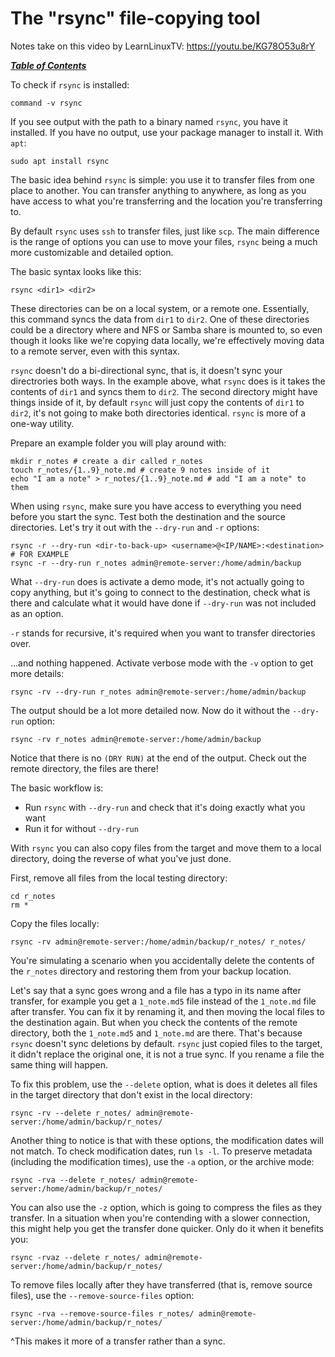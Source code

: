 # The "rsync" file-copying tool

Notes take on this video by LearnLinuxTV: https://youtu.be/KG78O53u8rY

[***Table of Contents***](/README.md)  

To check if `rsync` is installed:

    command -v rsync

If you see output with the path to a binary named `rsync`, you have it
installed. If you have no output, use your package manager to install it. With
`apt`:

    sudo apt install rsync

The basic idea behind `rsync` is simple: you use it to transfer files from one
place to another. You can transfer anything to anywhere, as long as you have
access to what you're transferring and the location you're transferring to.

By default `rsync` uses `ssh` to transfer files, just like `scp`. The main
difference is the range of options you can use to move your files, `rsync`
being a much more customizable and detailed option.

The basic syntax looks like this:

```
rsync <dir1> <dir2>
```

These directories can be on a local system, or a remote one. Essentially, this
command syncs the data from `dir1` to `dir2`. One of these directories could
be a directory where and NFS or Samba share is mounted to, so even though it
looks like we're copying data locally, we're effectively moving data to a
remote server, even with this syntax.

`rsync` doesn't do a bi-directional sync, that is, it doesn't sync your
directrories both ways. In the example above, what `rsync` does is it takes the
contents of `dir1` and syncs them to `dir2`. The second directory might have
things inside of it, by default `rsync` will just copy the contents of `dir1`
to `dir2`, it's not going to make both directories identical. `rsync` is more
of a one-way utility.

Prepare an example folder you will play around with:

    mkdir r_notes # create a dir called r_notes
    touch r_notes/{1..9}_note.md # create 9 notes inside of it 
    echo "I am a note" > r_notes/{1..9}_note.md # add "I am a note" to them

When using `rsync`, make sure you have access to everything you need before you
start the sync. Test both the destination and the source directories. Let's try
it out with the `--dry-run` and `-r` options:

```
rsync -r --dry-run <dir-to-back-up> <username>@<IP/NAME>:<destination>
# FOR EXAMPLE
rsync -r --dry-run r_notes admin@remote-server:/home/admin/backup
```

What `--dry-run` does is activate a demo mode, it's not actually going to copy
anything, but it's going to connect to the destination, check what is there and
calculate what it would have done if `--dry-run` was not included as an option.

`-r` stands for recursive, it's required when you want to transfer directories
over.

...and nothing happened. Activate verbose mode with the `-v` option to get more
details:

```
rsync -rv --dry-run r_notes admin@remote-server:/home/admin/backup
```

The output should be a lot more detailed now. Now do it without the `--dry-run`
option:

```
rsync -rv r_notes admin@remote-server:/home/admin/backup
```

Notice that there is no `(DRY RUN)` at the end of the output. Check out the
remote directory, the files are there!

The basic workflow is:  

- Run `rsync` with `--dry-run` and check that it's doing exactly what you want
- Run it for without `--dry-run` 

With `rsync` you can also copy files from the target and move them to a local
directory, doing the reverse of what you've just done.

First, remove all files from the local testing directory:

```
cd r_notes
rm *
```

Copy the files locally:

```
rsync -rv admin@remote-server:/home/admin/backup/r_notes/ r_notes/
```

You're simulating a scenario when you accidentally delete the contents of the
`r_notes` directory and restoring them from your backup location.

Let's say that a sync goes wrong and a file has a typo in its name after
transfer, for example you get a `1_note.md5` file instead of the `1_note.md`
file after transfer. You can fix it by renaming it, and then moving the local
files to the destination again. But when you check the contents of the remote
directory, both the `1_note.md5` and `1_note.md` are there. That's because
`rsync` doesn't sync deletions by default. `rsync` just copied files to the
target, it didn't replace the original one, it is not a true sync. If you
rename a file the same thing will happen. 

To fix this problem, use the `--delete` option, what is does it deletes all
files in the target directory that don't exist in the local directory:

```
rsync -rv --delete r_notes/ admin@remote-server:/home/admin/backup/r_notes/ 
```

Another thing to notice is that with these options, the modification dates
will not match. To check modification dates, run `ls -l`. To preserve metadata
(including the modification times), use the `-a` option, or the archive mode:

```
rsync -rva --delete r_notes/ admin@remote-server:/home/admin/backup/r_notes/ 
```

You can also use the `-z` option, which is going to compress the files as they
transfer. In a situation when you're contending with a slower connection, this
might help you get the transfer done quicker. Only do it when it benefits you:

```
rsync -rvaz --delete r_notes/ admin@remote-server:/home/admin/backup/r_notes/ 
```

To remove files locally after they have transferred (that is, remove source
files), use the `--remove-source-files` option:

```
rsync -rva --remove-source-files r_notes/ admin@remote-server:/home/admin/backup/r_notes/ 
```

^This makes it more of a transfer rather than a sync.
